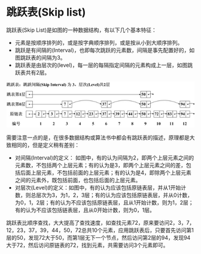 跳跃表(Skip list)
===
跳跃表(Skip List)是如图的一种数据结构，有以下几个基本特征：

+ 元素是按顺序排列的，或是按字典顺序排列，或是按从小到大顺序排列。
+ 跳跃是有间隔的(Interval)，也即每次跳跃的元素数，间隔是事先配置好的，如图跳跃表的间隔为3。
+ 跳跃表是由层次的(level)，每一层的每隔指定间隔的元素构成上一层，如图跳跃表共有2层。

![跳跃表结构](https://github.com/IceDarron/Note/blob/master/Image/skiplist.png)

需要注意一点的是，在很多数据结构或算法书中都会有跳跃表的描述，原理都是大致相同的，但是定义稍有差别：

+ 对间隔(Interval)的定义： 如图中，有的认为间隔为2，即两个上层元素之间的元素数，不包括两个上层元素；有的认为是3，即两个上层元素之间的差，包括后面上层元素，不包括前面的上层元素；有的认为是4，即除两个上层元素之间的元素外，既包括前面，也包括后面的上层元素。
+ 对层次(Level)的定义：如图中，有的认为应该包括原链表层，并从1开始计数，则总层次为3，为1，2，3层；有的认为应该包括原链表层，并从0计数，为0，1，2层；有的认为不应该包括原链表层，且从1开始计数，则为1，2层；有的认为不应该包括链表层，且从0开始计数，则为0，1层。

跳跃表比顺序查找，大大提高了查找速度，如查找元素72，原来要访问2，3，7，12，23，37，39，44，50，72总共10个元素，应用跳跃表后，只要首先访问第1层的50，发现72大于50，而第1层无下一个节点，然后访问第2层的94，发现94大于72，然后访问原链表的72，找到元素，共需要访问3个元素即可。
